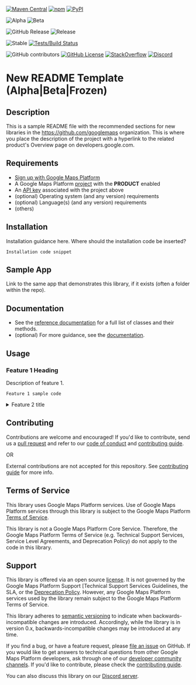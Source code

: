 <!--java/js-only badges-->
[![Maven Central](https://img.shields.io/maven-central/v/com.google.maps.android/MVN-REPO)](https://maven-badges.herokuapp.com/maven-central/com.google.maps.android/MVN-REPO)
[![npm](https://img.shields.io/npm/v/@googlemaps/NPM-REPO)](https://npmjs.com/package/@googlemaps/NPM-REPO)
[![PyPI](https://img.shields.io/pypi/v/PYPI-PKG.svg)](https://pypi.python.org/pypi/PYPI-PKG)
<!-- MVN-REPO, NPM-REPO, or PYPI-PKG may or may not be the same as GH repo, e.g, "android-" -->

<!--lifecycle badges-->
![Alpha](https://img.shields.io/badge/release-alpha-orange)
![Beta](https://img.shields.io/badge/stability-beta-yellow)
<!-- add other releases as nec -->
![GitHub Release](https://img.shields.io/github/v/release/googlemaps/.github)
![Release](https://github.com/googlemaps/REPO/workflows/Release/badge.svg)

<!--repo-specific badges-->
![Stable](https://img.shields.io/badge/stability-stable-green)
[![Tests/Build Status](https://github.com/googlemaps/REPO/actions/workflows/test.yml/badge.svg)](https://github.com/googlemaps/REPO/actions/workflows/test.yml)
<!-- ![Tests/Build Status](https://github.com/googlemaps/REPO/workflows/Test/badge.svg) -->

<!--constant badges-->
![GitHub contributors](https://img.shields.io/github/contributors/googlemaps/REPO?color=green)
[![GitHub License](https://img.shields.io/github/license/googlemaps/REPO?color=blue)][license]
[![StackOverflow](https://img.shields.io/stackexchange/stackoverflow/t/google-maps?color=orange&label=google-maps&logo=stackoverflow)](https://stackoverflow.com/questions/tagged/google-maps)
[![Discord](https://img.shields.io/discord/676948200904589322?color=6A7EC2&logo=discord&logoColor=ffffff)][Discord server]

# New README Template (Alpha|Beta|Frozen)

## Description

This is a sample README file with the recommended sections for new libraries in the <https://github.com/googlemaps> organization. This is where you place the description of the project with a hyperlink to the related product's Overview page on developers.google.com.

## Requirements

- [Sign up with Google Maps Platform]
- A Google Maps Platform [project] with the **PRODUCT** enabled
- An [API key] associated with the project above
- (optional) Operating system (and any version) requirements
- (optional) Language(s) (and any version) requirements
- (others)

## Installation

Installation guidance here. Where should the installation code be inserted?

```
Installation code snippet
```

## Sample App

Link to the same app that demonstrates this library, if it exists (often a folder within the repo).

## Documentation

- See the [reference documentation] for a full list of classes and their methods.
- (optional) For more guidance, see the [documentation].

## Usage

### Feature 1 Heading

Description of feature 1.

```
Feature 1 sample code
```

<details>
  <summary>Feature 2 title</summary>

### Feature 2 title

This demonstrates hiding a long feature section behind an expandable. If using expandables, it would be best to put all but the first most basic sample in expandables.

```javascript
Feature 2 sample code
```

</details>

## Contributing

Contributions are welcome and encouraged! If you'd like to contribute, send us a [pull request] and refer to our [code of conduct] and [contributing guide].

OR

External contributions are not accepted for this repository. See [contributing guide] for more info.

## Terms of Service

This library uses Google Maps Platform services. Use of Google Maps Platform services through this library is subject to the Google Maps Platform [Terms of Service].

This library is not a Google Maps Platform Core Service. Therefore, the Google Maps Platform Terms of Service (e.g. Technical Support Services, Service Level Agreements, and Deprecation Policy) do not apply to the code in this library.

## Support

This library is offered via an open source [license]. It is not governed by the Google Maps Platform Support [Technical Support Services Guidelines, the SLA, or the [Deprecation Policy]. However, any Google Maps Platform services used by the library remain subject to the Google Maps Platform Terms of Service.

This library adheres to [semantic versioning] to indicate when backwards-incompatible changes are introduced. Accordingly, while the library is in version 0.x, backwards-incompatible changes may be introduced at any time.

If you find a bug, or have a feature request, please [file an issue] on GitHub. If you would like to get answers to technical questions from other Google Maps Platform developers, ask through one of our [developer community channels]. If you'd like to contribute, please check the [contributing guide].

You can also discuss this library on our [Discord server].

<!--repo-specific anchor links-->
[API key]: https://developers.google.com/maps/documentation/PRODUCT/get-api-key
[maps-sdk]: https://developers.google.com/maps/documentation/PRODUCT
[reference documentation]: https://googlemaps.github.io/REPO
[documentation]: https://developers.google.com/maps/xxx
[jetpack-compose]: https://developer.android.com/jetpack/compose
[android-maps-ktx]: https://github.com/googlemaps/android-maps-ktx
[npm-pkg]: https://npmjs.com/package/@googlemaps/NPM-REPO

<!--constant anchor links-->
[code of conduct]: ?tab=coc-ov-file#readme
[contributing guide]: CONTRIBUTING.md
[Deprecation Policy]: https://cloud.google.com/maps-platform/terms
[developer community channels]: https://developers.google.com/maps/developer-community
[Discord server]: https://discord.gg/hYsWbmk
[file an issue]: https://github.com/googlemaps/REPO/issues/new/choose
[license]: LICENSE
[pull request]: https://github.com/googlemaps/REPO/compare
[project]: https://developers.google.com/maps/documentation/PRODUCT/cloud-setup#enabling-apis
[semantic versioning]: https://semver.org
[Sign up with Google Maps Platform]: https://console.cloud.google.com/google/maps-apis/start
[similar inquiry]: https://github.com/googlemaps/REPO/issues
[SLA]: https://cloud.google.com/maps-platform/terms/sla
[Technical Support Services Guidelines]: https://cloud.google.com/maps-platform/terms/tssg
[Terms of Service]: https://cloud.google.com/maps-platform/terms
